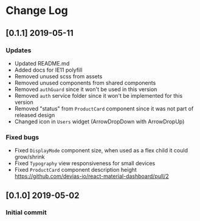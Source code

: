 # Change Log

## [0.1.1] 2019-05-11

### Updates

- Updated README.md
- Added docs for IE11 polyfill
- Removed unused scss from assets
- Removed unused components from shared components
- Removed `authGuard` since it won't be used in this version
- Removed `auth` service folder since it won't be implemented for this version
- Removed "status" from `ProductCard` component since it was not part of released design
- Changed icon in `Users` widget (ArrowDropDown with ArrowDropUp)

### Fixed bugs

- Fixed `DisplayMode` component size, when used as a flex child it could grow/shrink
- Fixed `Typography` view responsiveness for small devices
- Fixed `ProductCard` component description height
  https://github.com/devias-io/react-material-dashboard/pull/2

## [0.1.0] 2019-05-02

### Initial commit
